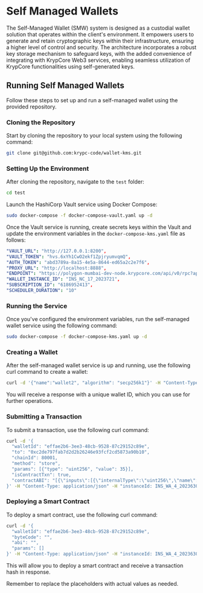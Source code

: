 # Self Managed Wallets

The Self-Managed Wallet (SMW) system is designed as a custodial wallet solution that operates within the client's environment. It empowers users to generate and retain cryptographic keys within their infrastructure, ensuring a higher level of control and security. The architecture incorporates a robust key storage mechanism to safeguard keys, with the added convenience of integrating with KrypCore Web3 services, enabling seamless utilization of KrypCore functionalities using self-generated keys. 
## Running Self Managed Wallets

Follow these steps to set up and run a self-managed wallet using the provided repository.

### Cloning the Repository

Start by cloning the repository to your local system using the following command:

```bash
git clone git@github.com:krypc-code/wallet-kms.git
```

### Setting Up the Environment

After cloning the repository, navigate to the `test` folder:

```bash
cd test
```

Launch the HashiCorp Vault service using Docker Compose:

```bash
sudo docker-compose -f docker-compose-vault.yaml up -d
```

Once the Vault service is running, create secrets keys within the Vault and update the environment variables in the `docker-compose-kms.yaml` file as follows:

```yaml
"VAULT_URL": "http://127.0.0.1:8200",
"VAULT_TOKEN": "hvs.6xYh1CwO2ekf1ZpjryumvqmQ",
"AUTH_TOKEN": "abd3789a-8a15-4e5a-8644-ed65a2c2e7f6",
"PROXY_URL": "http://localhost:8888",
"ENDPOINT": "https://polygon-mumbai-dev-node.krypcore.com/api/v0/rpc?apiKey=1ddc4575-fe65-4f00-a420-9d8a7a4086aa&token=abd3789a-8a15-4e5a-8644-ed65a2c2e7f6",
"WALLET_INSTANCE_ID": "INS_NC_17_2023721",
"SUBSCRIPTION_ID": "6186952413",
"SCHEDULER_DURATION": "10"
```

### Running the Service

Once you've configured the environment variables, run the self-managed wallet service using the following command:

```bash
sudo docker-compose -f docker-compose-kms.yaml up -d
```

### Creating a Wallet

After the self-managed wallet service is up and running, use the following curl command to create a wallet:

```bash
curl -d '{"name":"wallet2", "algorithm": "secp256k1"}' -H "Content-Type: application/json" -X POST http://localhost:8889/wallet/createWallet
```

You will receive a response with a unique wallet ID, which you can use for further operations.

### Submitting a Transaction

To submit a transaction, use the following curl command:

```bash
curl -d '{
  "walletId": "effae2b6-3ee3-48cb-9528-87c29152c89e",
  "to": "0xc2de797fab7d2d2b26246e93fcf2cd5873a90b10",
  "chainId": 80001,
  "method": "store",
  "params": [{"type": "uint256", "value": 35}],
  "isContractTxn": true,
  "contractABI": "[{\"inputs\":[{\"internalType\":\"uint256\",\"name\":\"num\",\"type\":\"uint256\"}],\"name\":\"store\",\"outputs\":[],\"stateMutability\":\"nonpayable\",\"type\":\"function\"},{\"inputs\":[],\"name\":\"retrieve\",\"outputs\":[{\"internalType\":\"uint256\",\"name\":\"\",\"type\":\"uint256\"}],\"stateMutability\":\"view\",\"type\":\"function\"}]"
}' -H "Content-Type: application/json" -H "instanceId: INS_WA_4_2023630" -H "Authorization: 49817601-81d6-4863-bc70-619211d35efd_dcd96173-bd93-46ff-8d3a-a98baeb4fa87" -X POST http://localhost:8889/wallet/submitTransaction
```

### Deploying a Smart Contract

To deploy a smart contract, use the following curl command:

```bash
curl -d '{
  "walletId": "effae2b6-3ee3-48cb-9528-87c29152c89e",
  "byteCode": "",
  "abi": "",
  "params": []
}' -H "Content-Type: application/json" -H "instanceId: INS_WA_4_2023630" -H "Authorization: 49817601-81d6-4863-bc70-619211d35efd_dcd96173-bd93-46ff-8d3a-a98baeb4fa87" -X POST http://localhost:8889/wallet/deployContract
```

This will allow you to deploy a smart contract and receive a transaction hash in response.

Remember to replace the placeholders with actual values as needed.